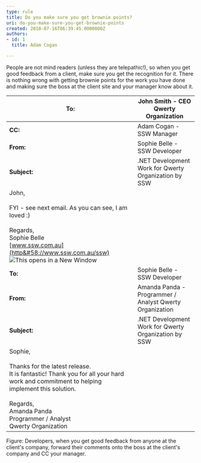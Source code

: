 ```yaml
---
type: rule
title: Do you make sure you get brownie points?
uri: do-you-make-sure-you-get-brownie-points
created: 2010-07-16T06:39:45.0000000Z
authors:
- id: 1
  title: Adam Cogan

---
```


 People are not mind readers (unless they are telepathic!), so when you get good feedback from a client, make sure you get the recognition for it. There is nothing wrong with getting brownie points for the work you have done and making sure the boss at the client site and your manager know about it. <br> 

| **To:**  | John Smith - CEO Qwerty Organization  |
| --- | --- |
| **CC:**  | Adam Cogan - SSW Manager  |
| **From:**  | Sophie Belle - SSW Developer  |
| **Subject:**  | .NET Development Work for Qwerty Organization by SSW  |
| John,<br><br>FYI - see next email. As you can see, I am loved :)<br><br>Regards, <br>             Sophie Belle <br>[www.ssw.com.au](http&#58;//www.ssw.com.au/ssw) ![](http&#58;//www.ssw.com.au/ssw/images/IconNewWindow.png "This opens in a New Window") |
| **To:**  | Sophie Belle - SSW Developer  |
| **From:**  | Amanda Panda - Programmer / Analyst Qwerty Organization  |
| **Subject:**  | .NET Development Work for Qwerty Organization by SSW  |
| Sophie,<br><br>Thanks for the latest release.<br>             It is fantastic! Thank you for all your hard work and commitment to helping implement this solution.<br><br>Regards, <br>             Amanda Panda <br>             Programmer / Analyst<br>             Qwerty Organization |


Figure: Developers, when you get good feedback from anyone at the client's company, forward their comments onto the boss at the client's company and CC your manager. 
